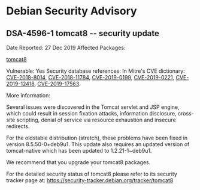
Debian Security Advisory
========================


DSA-4596-1 tomcat8 -- security update
-------------------------------------



Date Reported:
27 Dec 2019
Affected Packages:

[tomcat8](https://packages.debian.org/src:tomcat8)

Vulnerable:
Yes
Security database references:
In Mitre's CVE dictionary: [CVE-2018-8014](https://security-tracker.debian.org/tracker/CVE-2018-8014), [CVE-2018-11784](https://security-tracker.debian.org/tracker/CVE-2018-11784), [CVE-2019-0199](https://security-tracker.debian.org/tracker/CVE-2019-0199), [CVE-2019-0221](https://security-tracker.debian.org/tracker/CVE-2019-0221), [CVE-2019-12418](https://security-tracker.debian.org/tracker/CVE-2019-12418), [CVE-2019-17563](https://security-tracker.debian.org/tracker/CVE-2019-17563).  

More information:

Several issues were discovered in the Tomcat servlet and JSP engine, which
could result in session fixation attacks, information disclosure, cross-site
scripting, denial of service via resource exhaustion and insecure
redirects.


For the oldstable distribution (stretch), these problems have been fixed
in version 8.5.50-0+deb9u1. This update also requires an updated version
of tomcat-native which has been updated to 1.2.21-1~deb9u1.


We recommend that you upgrade your tomcat8 packages.


For the detailed security status of tomcat8 please refer to
its security tracker page at:
<https://security-tracker.debian.org/tracker/tomcat8>





